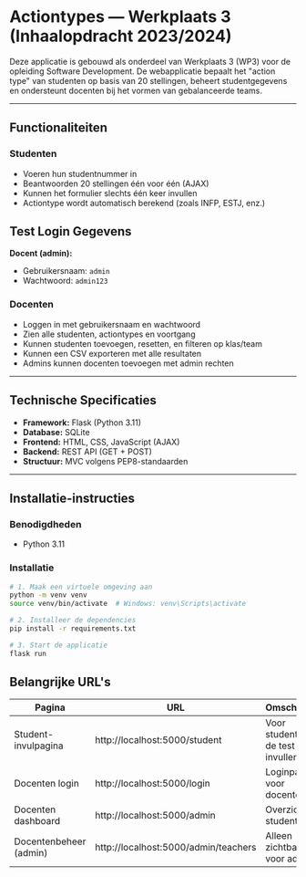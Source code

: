 # Actiontypes — Werkplaats 3 (Inhaalopdracht 2023/2024)

Deze applicatie is gebouwd als onderdeel van Werkplaats 3 (WP3) voor de opleiding Software Development. De webapplicatie bepaalt het "action type" van studenten op basis van 20 stellingen, beheert studentgegevens en ondersteunt docenten bij het vormen van gebalanceerde teams.

---

## Functionaliteiten

### Studenten

- Voeren hun studentnummer in
- Beantwoorden 20 stellingen één voor één (AJAX)
- Kunnen het formulier slechts één keer invullen
- Actiontype wordt automatisch berekend (zoals INFP, ESTJ, enz.)

## Test Login Gegevens

**Docent (admin):**

- Gebruikersnaam: `admin`
- Wachtwoord: `admin123`

### Docenten

- Loggen in met gebruikersnaam en wachtwoord
- Zien alle studenten, actiontypes en voortgang
- Kunnen studenten toevoegen, resetten, en filteren op klas/team
- Kunnen een CSV exporteren met alle resultaten
- Admins kunnen docenten toevoegen met admin rechten

---

## Technische Specificaties

- **Framework:** Flask (Python 3.11)
- **Database:** SQLite
- **Frontend:** HTML, CSS, JavaScript (AJAX)
- **Backend:** REST API (GET + POST)
- **Structuur:** MVC volgens PEP8-standaarden

---

## Installatie-instructies

### Benodigdheden

- Python 3.11

### Installatie

```bash
# 1. Maak een virtuele omgeving aan
python -m venv venv
source venv/bin/activate  # Windows: venv\Scripts\activate

# 2. Installeer de dependencies
pip install -r requirements.txt

# 3. Start de applicatie
flask run
```

## Belangrijke URL's

| Pagina                 | URL                                  | Omschrijving                        |
| ---------------------- | ------------------------------------ | ----------------------------------- |
| Student-invulpagina    | http://localhost:5000/student        | Voor studenten die de test invullen |
| Docenten login         | http://localhost:5000/login          | Loginpagina voor docenten           |
| Docenten dashboard     | http://localhost:5000/admin          | Overzicht van studenten             |
| Docentenbeheer (admin) | http://localhost:5000/admin/teachers | Alleen zichtbaar voor admins        |
